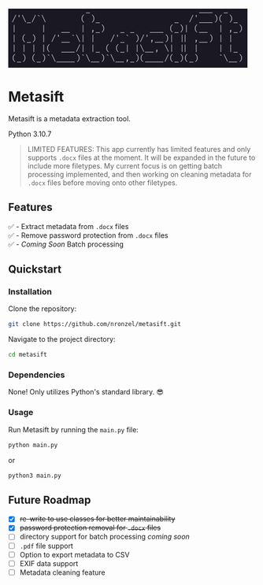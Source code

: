 ![ascii-screenshot](./screenshot.png)

# Metasift

Metasift is a metadata extraction tool.

Python 3.10.7

> LIMITED FEATURES: This app currently has limited features and only supports
> `.docx` files at the moment. It will be expanded in the future to include
> more filetypes. My current focus is on getting batch processing implemented,
> and then working on cleaning metadata for `.docx` files before moving onto
> other filetypes.

## Features

✅ - Extract metadata from `.docx` files <br />
✅ - Remove password protection from `.docx` files <br />
✅ - _Coming Soon_ Batch processing <br />

## Quickstart

### Installation

Clone the repository:

```bash
git clone https://github.com/nronzel/metasift.git
```

Navigate to the project directory:

```bash
cd metasift
```

### Dependencies

None! Only utilizes Python's standard library. 😎

### Usage

Run Metasift by running the `main.py` file:

```bash
python main.py
```

or

```bash
python3 main.py
```

## Future Roadmap

- [x] ~~re-write to use classes for better maintainability~~
- [x] ~~password protection removal for `.docx` files~~
- [ ] directory support for batch processing _coming soon_
- [ ] `.pdf` file support
- [ ] Option to export metadata to CSV
- [ ] EXIF data support
- [ ] Metadata cleaning feature
